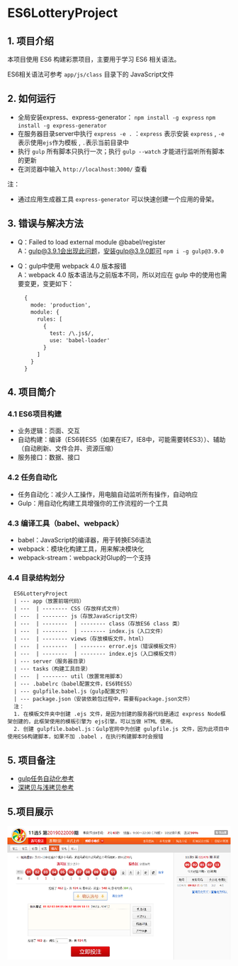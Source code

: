 # ES6LotteryProject

## 1. 项目介绍

本项目使用 ES6 构建彩票项目，主要用于学习 ES6 相关语法。

ES6相关语法可参考 `app/js/class` 目录下的 JavaScript文件

## 2. 如何运行

+ 全局安装express、express-generator： `npm install -g express` `npm install -g express-generator`
+ 在服务器目录server中执行 `express -e .` ：`express` 表示安装 `express` , `-e`表示使用`ejs`作为模板 , `.`表示当前目录中
+ 执行 `gulp` 所有脚本只执行一次；执行 `gulp --watch` 才能进行监听所有脚本的更新
+ 在浏览器中输入 `http://localhost:3000/` 查看

注：

+ 通过应用生成器工具 `express-generator` 可以快速创建一个应用的骨架。

## 3. 错误与解决方法

+ Q：Failed to load external module @babel/register  
  A：gulp@3.9.1会出现此问题，安装gulp@3.9.0即可 `npm i -g gulp@3.9.0`
+ Q：gulp中使用 webpack 4.0 版本报错  
  A：webpack 4.0 版本语法与之前版本不同，所以对应在 gulp 中的使用也需要变更，变更如下：

  ``` text
    {
      mode: 'production',
      module: {
        rules: [
          {
            test: /\.js$/,
            use: 'babel-loader'
          }
        ]
      }
    }
  ```

## 4. 项目简介

### 4.1 ES6项目构建

+ 业务逻辑：页面、交互
+ 自动构建：编译（ES6转ES5（如果在IE7，IE8中，可能需要转ES3））、辅助（自动刷新、文件合并、资源压缩）
+ 服务接口：数据、接口

### 4.2 任务自动化

+ 任务自动化：减少人工操作，用电脑自动监听所有操作，自动响应
+ Gulp：用自动化构建工具增强你的工作流程的一个工具

### 4.3 编译工具（babel、webpack）

+ babel：JavaScript的编译器，用于转换ES6语法
+ webpack：模块化构建工具，用来解决模块化
+ webpack-stream：webpack对Glup的一个支持

### 4.4 目录结构划分

``` text
  ES6LotteryProject  
  | --- app（放置前端代码）  
  | ---  | -------- CSS（存放样式文件）  
  | ---  | -------- js（存放JavaScript文件）  
  | ---  | --------  | -------- class（存放ES6 class 类）  
  | ---  | --------  | -------- index.js（入口文件）  
  | ---  | -------- views（存放模板文件，html）
  | ---  | --------  | -------- error.ejs（错误模板文件）
  | ---  | --------  | -------- index.ejs（入口模板文件）
  | --- server（服务器目录）
  | --- tasks（构建工具目录）
  | ---  | -------- util（放置常用脚本）
  | --- .babelrc（babel配置文件，ES6转ES5）
  | --- gulpfile.babel.js（gulp配置文件）
  | --- package.json（安装依赖包过程中，需要有package.json文件）
  注：
  1. 在模板文件夹中创建 .ejs 文件，是因为创建的服务器代码是通过 express Node框架创建的，此框架使用的模板引擎为 ejs引擎。可以当做 HTML 使用。
  2. 创建 gulpfile.babel.js：Gulp官网中为创建 gulpfile.js 文件，因为此项目中使用ES6构建脚本，如果不加 .babel ，在执行构建脚本时会报错
```

## 5. 项目备注

+ [gulp任务自动化参考](./readme/gulp.md)
+ [深拷贝与浅拷贝参考](https://juejin.im/post/59ac1c4ef265da248e75892b)

## 5.项目展示

![lottery](./readme/images/lottery.png)